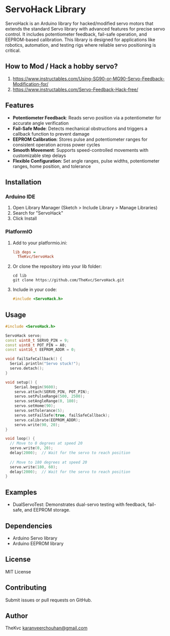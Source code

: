 # ServoHack Library

ServoHack is an Arduino library for hacked/modified servo motors that extends the standard Servo library with advanced features for precise servo control. It includes potentiometer feedback, fail-safe operation, and EEPROM-based calibration. This library is designed for applications like robotics, automation, and testing rigs where reliable servo positioning is critical.

## How to Mod / Hack a  hobby servo? 

1. https://www.instructables.com/Using-SG90-or-MG90-Servo-Feedback-Modification-for/
2. https://www.instructables.com/Servo-Feedback-Hack-free/

## Features

- **Potentiometer Feedback**: Reads servo position via a potentiometer for accurate angle verification
- **Fail-Safe Mode**: Detects mechanical obstructions and triggers a callback function to prevent damage
- **EEPROM Calibration**: Stores pulse and potentiometer ranges for consistent operation across power cycles
- **Smooth Movement**: Supports speed-controlled movements with customizable step delays
- **Flexible Configuration**: Set angle ranges, pulse widths, potentiometer ranges, home position, and tolerance

## Installation

### Arduino IDE
1. Open Library Manager (Sketch > Include Library > Manage Libraries)
2. Search for "ServoHack"
3. Click Install

### PlatformIO
1. Add to your platformio.ini:
   ```ini
   lib_deps = 
     TheKvc/ServoHack
   ```
2. Or clone the repository into your lib folder:
   ```
   cd lib
   git clone https://github.com/TheKvc/ServoHack.git
   ```
3. Include in your code:
   ```cpp
   #include <ServoHack.h>
   ```
## Usage

```cpp
#include <ServoHack.h>

ServoHack servo;
const uint8_t SERVO_PIN = 9;
const uint8_t POT_PIN = A0;
const uint16_t EEPROM_ADDR = 0;

void failSafeCallback() {
  Serial.println("Servo stuck!");
  servo.detach();
}

void setup() {
    Serial.begin(9600);
    servo.attach(SERVO_PIN, POT_PIN);
    servo.setPulseRange(500, 2500);
    servo.setAngleRange(0, 180);
    servo.setHome(90);
    servo.setTolerance(5);
    servo.setFailSafe(true, failSafeCallback);
    servo.calibrate(EEPROM_ADDR);
    servo.write(90, 20);
}

void loop() {
  // Move to 0 degrees at speed 20
  servo.write(0, 20);
  delay(2000);  // Wait for the servo to reach position
  
  // Move to 180 degrees at speed 20
  servo.write(180, 60);
  delay(2000);  // Wait for the servo to reach position
}
```

## Examples
- DualServoTest: Demonstrates dual-servo testing with feedback, fail-safe, and EEPROM storage.

## Dependencies
- Arduino Servo library
- Arduino EEPROM library

## License
MIT License

## Contributing
Submit issues or pull requests on GitHub.

## Author

TheKvc karanveerchouhan@gmail.com